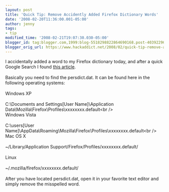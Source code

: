 ```yaml
---
layout: post
title: 'Quick Tip: Remove Accidently Added Firefox Dictionary Words'
date: '2008-02-20T11:36:00.001-05:00'
author: jenny
tags:
- tip
modified_time: '2008-02-21T19:07:30.030-05:00'
blogger_id: tag:blogger.com,1999:blog-5518298822864690168.post-4039229600054737171
blogger_orig_url: https://www.hackaddict.net/2008/02/quick-tip-remove-accidently-firefox.html
---
```


I accidentally added a word to my Firefox dictionary today, and after a quick Google Search I found <a href="http://provisionit.blogspot.com/2007/05/edit-firefox-custom-dictionary.html">this article</a>.<br /><br />Basically you need to find the persdict.dat.  It can be found here in the following operating systems:<br /><br />Windows XP<br /><br />C:\Documents and Settings\[User Name]\Application Data\Mozilla\Firefox\Profiles\xxxxxxxx.default\<br /><br />Windows Vista<br /><br />C:\users\[User Name]\AppData\Roaming\Mozilla\Firefox\Profiles\xxxxxxxx.default\<br /><br />Mac OS X<br /><br />~/Library/Application Support/Firefox/Profiles/xxxxxxxx.default/<br /><br />Linux<br /><br />~/.mozilla/firefox/xxxxxxxx.default/<br /><br />After you have located persdict.dat, open it in your favorite text editor and simply remove the misspelled word.